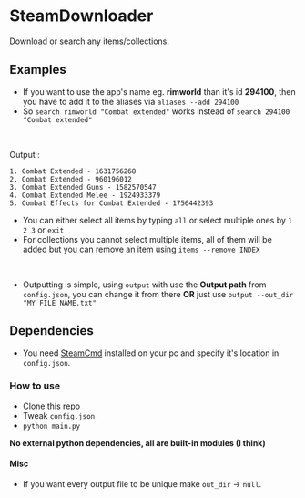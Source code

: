 # SteamDownloader

Download or search any items/collections.

## Examples

- If you want to use the app's name eg. **rimworld** than it's id **294100**, then you have to add it to the aliases via `aliases --add 294100`
- So `search rimworld "Combat extended"` works instead of `search 294100 "Combat extended"`

<br />

Output :

```
1. Combat Extended - 1631756268
2. Combat Extended - 960196012
3. Combat Extended Guns - 1582570547
4. Combat Extended Melee - 1924933379
5. Combat Effects for Combat Extended - 1756442393
```

- You can either select all items by typing `all` or select multiple ones by `1 2 3` or `exit`
- For collections you cannot select multiple items, all of them will be added but you can remove an item using `items --remove INDEX`

<br />

- Outputting is simple, using `output` with use the **Output path** from `config.json`, you can change it from there **OR** just use `output --out_dir "MY FILE NAME.txt"`

## Dependencies

- You need [SteamCmd](https://developer.valvesoftware.com/wiki/SteamCMD#Downloading_SteamCMD) installed on your pc and specify it's location in `config.json`.

### How to use

- Clone this repo
- Tweak `config.json`
- `python main.py`

**No external python dependencies, all are built-in modules (I think)**

#### Misc

- If you want every output file to be unique make `out_dir` -> `null`.

